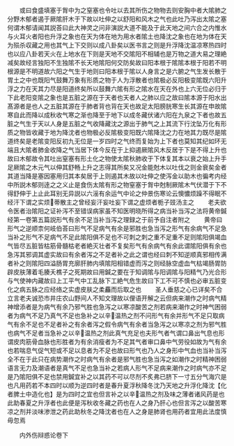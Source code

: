 <!-- { "loadSidebar": true } -->
　　或曰食盛填塞于胷中为之窒塞也令吐以去其所伤之物物去则安胸中者大隂肺之分野木郁者遏于厥隂肝木于下故以吐伸之以舒阳和风木之气也此吐乃泻出太隂之塞何谓木郁请闻其説荅曰此大神灵之问非演説大道不能及于此天地之间六合之内惟水与火耳火者阳也升浮之象也在天为体在地为用水者隂土也降沈之象也在地为体在天为殒杀収藏之用也其气上下交则以成八卦矣以医书言之则是升浮降沈温凉寒热四时也以应八卦若天火在上地水在下则是天地不交隂阳不相辅也是万物之道大易之理絶减矣故经言独阳不生独隂不长天地隂阳何交防矣故曰阳本根于隂隂本根于阳若不明根源是不明道故六阳之气生于地则曰阳本根于隂以人身言之是六腑之气生发长散于胃土之中也既阳气鼓舞万象有形质之物于人为浮散者也隂极必反阳极变隂既六阳升浮之力在天其力尽是阳道终矣所以鼓舞六隂有形之隂水在天在外也上六无位必归于下此老阳变隂之象也是五脏之源在于天者也天者人之肺以应之故曰隂本源于阳水出髙源者是也人之五脏其源在于肺者背也背在天也故足太阳膀胱寒生长其源在申故隂寒自此而降以成秋收气寒之渐也降至于地下以成冬藏伏诸六阳在九泉之下者也故五脏之气生于天以人身是五脏之气收降藏沈之源出于肺气之上其流下行沈坠万化有形质之物皆收藏于地为降沈者也物极必反隂极变阳既六隂降沈之力在地其力既尽是隂道终矣是老隂变阳反初九无位是一岁四时之气终而复始为上下者也莫知其纪如环无端且大隂者肺金收降之气当居下体今反在于上抑遏厥隂风木反居于下是不得上升也故曰木郁故令其吐出窒塞有形土化之物使太隂秋肺收于下体复其本以衰之始上升手足厥隂之木元气以伸其舒畅上升之志得其所矣又况金能尅木以吐伐之则金衰矣金者其道当降是塞因塞用归其本矣居于上则遏其木故以吐伸之使泻金以助木也徧考内经中所説木郁则逹之之义止是食伤太隂有形之物窒塞于胷中尅制厥隂木气伏潜于下不得舒伸于上止此耳别无异説以六滛有余运气中论之仲景伤寒论云懊憹烦躁不得眠不经汗下谓之实烦蒂散主之曾经妄汗妄吐妄下谓之虚烦者栀子豉汤主之
　　老夫欲令医者治隂阳之证补泻不至错误病家虽不知医明晓所得之病当补当泻之法将黄帝鍼经第一卷第五篇説形气有余不足当补当泻之理録之于前予自注者附之
　　黄帝曰形气之逆顺柰何岐伯荅曰形气不足病气有余是邪胜也急当泻之形气有余病气不足急当补之形气不足病气不足此隂阳俱不足也不可刺之刺之重不足重不足则隂阳俱竭血气皆尽五脏皆枯筋骨髓枯老者絶灭壮者不复矣形气有余病气有余此谓隂阳俱有余也急泻其邪调其虚实故曰有余者泻之不足者补之此之谓也经曰刺不知逆顺真邪相传满者补之则隂阳四溢肠胃充廓肝肺内填隂阳相错虚而泻之则经脉空虚血气枯竭肠胃防辟皮肤薄着毛腠夭樵子之死期故曰用鍼之要在于知调隂与阳调隂与阳精气乃光合形与气使神内藏故曰上工平气中工乱脉下工絶气危生故曰下工不可不慎也必审五脏变化之病五脉之应经络之实虚皮肤之柔麤而后取之也
　　圣人垂慈之心已详矣不合立言老夫诚恐市井庄农山野间人不知文理故以俚语开解之云但病来潮作之时病气精神增添者是为病气有余乃邪气胜也急泻之以寒凉酸苦之剂若病来潮作之时神气困弱者为病气不足乃真气不足也急补之以辛温热之剂不问形气有余并形气不足只取病气有余不足也不足者补之有余者泻之假令病气有余者当急泻之以寒凉之剂为邪气胜也病气不足者当急补之以辛温热之剂此真气充足也夫形气者气谓口鼻出气息也形谓皮肉筋骨血脉也形胜者为有余消瘦者为不足其气者审口鼻中气劳役如故为气有余也若喘息气促气短或不足以息者为不足也故曰形气也乃人之身形中气血也当补当泻全不在于此只在病势潮作之时病气有余者是邪气胜也急当泻之如潮作之时精神困弱语言无力及潮语者是真气不足也急当补之若病人形气不足病来潮作之时病气亦不足是乃隂阳俱不足也禁用鍼宜补之以其药不可以尽剂不炙弗已脐下一寸五分气海穴是也凡用药若不本四时以顺为逆四时者是春升夏浮秋降冬沈乃天地之升浮化降沈【化者脾土中造化也】是为四时之宜也但言补之以辛温热之剂及味之薄者诸风药是也此助春夏之升浮者也此便是泻秋收冬藏之药也在人之身乃肝心也但言泻之以酸苦寒凉之剂并淡味渗泄之药此助秋冬之降沈者也在人之身是肺肾也用药者宜用此法度慎毋忽焉













　　内外伤辩惑论卷下
